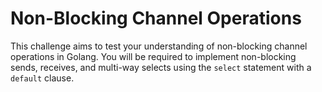 # Non-Blocking Channel Operations

This challenge aims to test your understanding of non-blocking channel operations in Golang. You will be required to implement non-blocking sends, receives, and multi-way selects using the `select` statement with a `default` clause.
